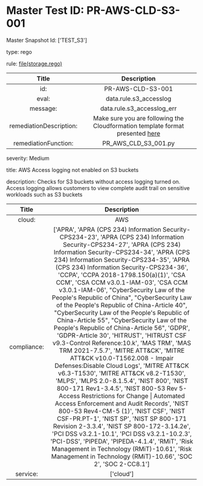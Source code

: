 



# Master Test ID: PR-AWS-CLD-S3-001


Master Snapshot Id: ['TEST_S3']

type: rego

rule: [file(storage.rego)]  
  
  
  
  

|Title|Description|
| :---: | :---: |
|id: |PR-AWS-CLD-S3-001|
|eval: |data.rule.s3_accesslog|
|message: |data.rule.s3_accesslog_err|
|remediationDescription: |Make sure you are following the Cloudformation template format presented <a href='https://docs.aws.amazon.com/AWSCloudFormation/latest/UserGuide/aws-properties-s3-bucket.html' target='_blank'>here</a>|
|remediationFunction: |PR_AWS_CLD_S3_001.py|


severity: Medium

title: AWS Access logging not enabled on S3 buckets

description: Checks for S3 buckets without access logging turned on. Access logging allows customers to view complete audit trail on sensitive workloads such as S3 buckets  
  
  

|Title|Description|
| :---: | :---: |
|cloud: |AWS|
|compliance: |['APRA', 'APRA (CPS 234) Information Security-CPS234-23', 'APRA (CPS 234) Information Security-CPS234-27', 'APRA (CPS 234) Information Security-CPS234-34', 'APRA (CPS 234) Information Security-CPS234-35', 'APRA (CPS 234) Information Security-CPS234-36', 'CCPA', 'CCPA 2018-1798.150(a)(1)', 'CSA CCM', 'CSA CCM v3.0.1-IAM-03', 'CSA CCM v3.0.1-IAM-06', "CyberSecurity Law of the People's Republic of China", "CyberSecurity Law of the People's Republic of China-Article 40", "CyberSecurity Law of the People's Republic of China-Article 55", "CyberSecurity Law of the People's Republic of China-Article 56", 'GDPR', 'GDPR-Article 30', 'HITRUST', 'HITRUST CSF v9.3-Control Reference:10.k', 'MAS TRM', 'MAS TRM 2021-7.5.7', 'MITRE ATT&CK', 'MITRE ATT&CK v10.0-T1562.008 - Impair Defenses:Disable Cloud Logs', 'MITRE ATT&CK v6.3-T1530', 'MITRE ATT&CK v8.2-T1530', 'MLPS', 'MLPS 2.0-8.1.5.4', 'NIST 800', 'NIST 800-171 Rev1-3.4.5', 'NIST 800-53 Rev 5-Access Restrictions for Change \| Automated Access Enforcement and Audit Records', 'NIST 800-53 Rev4-CM-5 (1)', 'NIST CSF', 'NIST CSF-PR.PT-1', 'NIST SP', 'NIST SP 800-171 Revision 2-3.3.4', 'NIST SP 800-172-3.14.2e', 'PCI DSS v3.2.1-10.1', 'PCI DSS v3.2.1-10.2.3', 'PCI-DSS', 'PIPEDA', 'PIPEDA-4.1.4', 'RMiT', 'Risk Management in Technology (RMiT)-10.61', 'Risk Management in Technology (RMiT)-10.66', 'SOC 2', 'SOC 2-CC8.1']|
|service: |['cloud']|



[file(storage.rego)]: https://github.com/prancer-io/prancer-compliance-test/tree/master/aws/cloud/storage.rego
